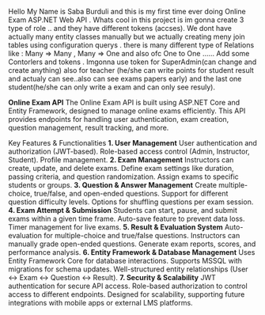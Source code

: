 Hello My Name is Saba Burduli and this is my first time ever doing Online Exam ASP.NET Web API . Whats cool in this project is im gonna create 3 type of role ..
and they have different tokens (accses). We dont have actually many entity classes manually but we actually creating meny join tables using configuration querys .
there is many different type of Relations like : Many => Many , Many => One and also ofc One to One ......
Add some Contorlers and tokens .
Imgonna use token for SuperAdmin(can change and create anything) also for teacher (he/she can write points for student result and actualy can see..also can see exams papers early) and the last one student(he/she can only write a exam and can only see resuly).

**Online Exam API**
The Online Exam API is built using ASP.NET Core and Entity Framework, designed to manage online exams efficiently. This API provides endpoints for handling user authentication, exam creation, question management, result tracking, and more.

Key Features & Functionalities
**1. User Management**
User authentication and authorization (JWT-based).
Role-based access control (Admin, Instructor, Student).
Profile management.
**2. Exam Management**
Instructors can create, update, and delete exams.
Define exam settings like duration, passing criteria, and question randomization.
Assign exams to specific students or groups.
**3. Question & Answer Management**
Create multiple-choice, true/false, and open-ended questions.
Support for different question difficulty levels.
Options for shuffling questions per exam session.
**4. Exam Attempt & Submission**
Students can start, pause, and submit exams within a given time frame.
Auto-save feature to prevent data loss.
Timer management for live exams.
**5. Result & Evaluation System**
Auto-evaluation for multiple-choice and true/false questions.
Instructors can manually grade open-ended questions.
Generate exam reports, scores, and performance analysis.
**6. Entity Framework & Database Management**
Uses Entity Framework Core for database interactions.
Supports MSSQL with migrations for schema updates.
Well-structured entity relationships (User ↔ Exam ↔ Question ↔ Result).
**7. Security & Scalability**
JWT authentication for secure API access.
Role-based authorization to control access to different endpoints.
Designed for scalability, supporting future integrations with mobile apps or external LMS platforms.
